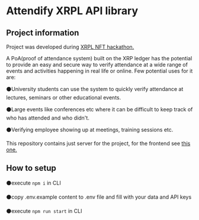 # Attendify XRPL API library

## Project information

Project was developed during [XRPL NFT hackathon.](https://devpost.com/software/xrp-nft-attendence)

A PoA(proof of attendance system) built on the XRP ledger has the potential to provide an easy and secure way to verify attendance at a wide range of events and activities happening in real life or online. Few potential uses for it are: 

⚫University students can use the system to quickly verify attendance at lectures, seminars or other educational events. 

⚫Large events like conferences etc where it can be difficult to keep track of who has attended and who didn't. 

⚫Verifying employee showing up at meetings, training sessions etc.

This repository contains just server for the project, for the frontend see [this one.](https://github.com/JustAnotherDevv/XRPledgerAttendance)

## How to setup

⚫execute `npm i` in CLI

⚫copy .env.example content to .env file and fill with your data and API keys

⚫execute `npm run start` in CLI
